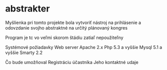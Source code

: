 abstrakter
==========
Myšlienka pri tomto projekte bola vytvoriť nástroj na prihlásenie a odovzdanie svojho abstraktné na určitý plánovaný kongres

Program je tc vo veľmi skorom štádiu zatiaľ nepoužiteľny 

Systémové požiadavky
Web server Apache 2.x
Php 5.3 a vyššie
Mysql 5.1 a vyššie
Smarty 2.2

Čo bude umožňoval
Registráciu účastníka
Jeho kontaktné udaje

